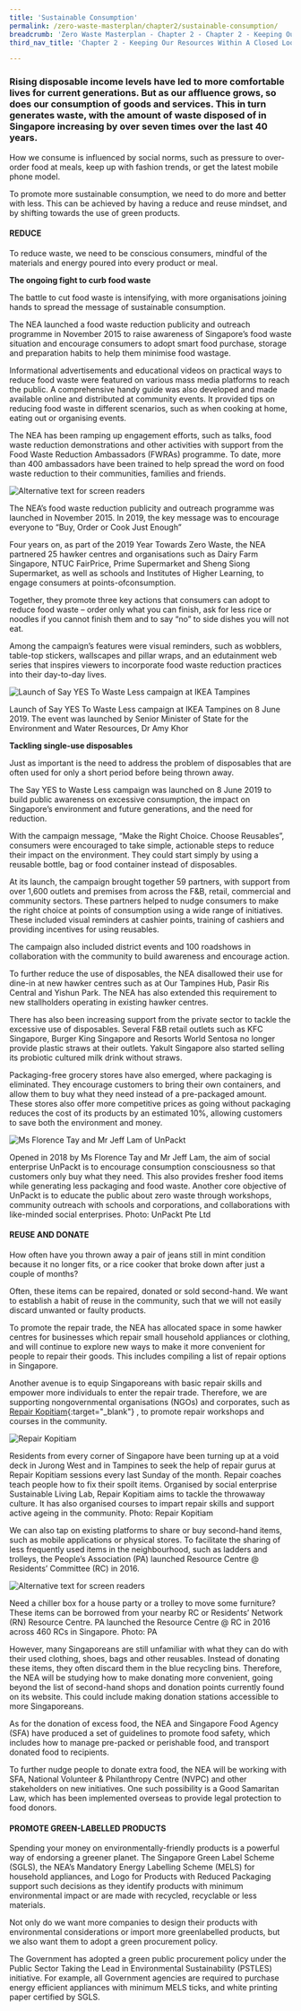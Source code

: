 ```yaml
---
title: 'Sustainable Consumption'
permalink: /zero-waste-masterplan/chapter2/sustainable-consumption/
breadcrumb: 'Zero Waste Masterplan - Chapter 2 - Chapter 2 - Keeping Our Resources Within A Closed Loop'
third_nav_title: 'Chapter 2 - Keeping Our Resources Within A Closed Loop'

---
```



### Rising disposable income levels have led to more comfortable lives for current generations. But as our affluence grows, so does our consumption of goods and services. This in turn generates waste, with the amount of waste disposed of in Singapore increasing by over seven times over the last 40 years.

How we consume is influenced by social
norms, such as pressure to over-order food at
meals, keep up with fashion trends, or get the
latest mobile phone model.

To promote more sustainable consumption,
we need to do more and better with less. This
can be achieved by having a reduce and reuse
mindset, and by shifting towards the use of
green products.

#### REDUCE

To reduce waste, we need to be conscious
consumers, mindful of the materials and
energy poured into every product or meal.

**The ongoing fight to curb food waste**

The battle to cut food waste is intensifying,
with more organisations joining hands
to spread the message of sustainable
consumption.

The NEA launched a food waste reduction
publicity and outreach programme in
November 2015 to raise awareness of
Singapore’s food waste situation and
encourage consumers to adopt smart food
purchase, storage and preparation habits to
help them minimise food wastage.

Informational advertisements and
educational videos on practical ways to
reduce food waste were featured on various
mass media platforms to reach the public.
A comprehensive handy guide was also
developed and made available online and
distributed at community events. It provided
tips on reducing food waste in different
scenarios, such as when cooking at home,
eating out or organising events.

The NEA has been ramping up engagement
efforts, such as talks, food waste reduction
demonstrations and other activities with
support from the Food Waste Reduction
Ambassadors (FWRAs) programme. To date,
more than 400 ambassadors have been
trained to help spread the word on food waste
reduction to their communities, families
and friends.

![Alternative text for screen readers](/images/ch2_food_waste_launch.jpg)
<caption>The NEA’s food waste reduction publicity and outreach programme was launched in November 2015. In 2019, the key message was to encourage everyone to “Buy, Order or Cook Just Enough”</caption>

Four years on, as part of the 2019 Year
Towards Zero Waste, the NEA partnered 25
hawker centres and organisations such as
Dairy Farm Singapore, NTUC FairPrice, Prime
Supermarket and Sheng Siong Supermarket,
as well as schools and Institutes of Higher
Learning, to engage consumers at points-ofconsumption.

Together, they promote three key actions that
consumers can adopt to reduce food waste
– order only what you can finish, ask for less
rice or noodles if you cannot finish them and
to say “no” to side dishes you will not eat.

Among the campaign’s features were visual
reminders, such as wobblers, table-top
stickers, wallscapes and pillar wraps, and
an edutainment web series that inspires
viewers to incorporate food waste reduction
practices into their day-to-day lives.

![Launch of Say YES To Waste Less campaign at IKEA Tampines](/images/ch2_sayyestowasteless_campaign.jpg)
<caption>Launch of Say YES To Waste Less campaign at IKEA Tampines on 8 June 2019. The event was
launched by Senior Minister of State for the Environment and Water Resources, Dr Amy Khor</caption>

**Tackling single-use disposables**

Just as important is the need to address the
problem of disposables that are often used
for only a short period before being thrown
away.

The Say YES to Waste Less campaign was
launched on 8 June 2019 to build public
awareness on excessive consumption, the
impact on Singapore’s environment and future
generations, and the need for reduction.

With the campaign message, “Make the Right
Choice. Choose Reusables”, consumers were
encouraged to take simple, actionable steps to
reduce their impact on the environment. They
could start simply by using a reusable bottle,
bag or food container instead of disposables.

At its launch, the campaign brought
together 59 partners, with support from
over 1,600 outlets and premises from
across the F&B, retail, commercial and
community sectors. These partners helped
to nudge consumers to make the right
choice at points of consumption using a
wide range of initiatives. These included
visual reminders at cashier points, training
of cashiers and providing incentives for
using reusables.

The campaign also included district events
and 100 roadshows in collaboration with
the community to build awareness and
encourage action.

To further reduce the use of disposables,
the NEA disallowed their use for dine-in
at new hawker centres such as at Our
Tampines Hub, Pasir Ris Central and
Yishun Park. The NEA has also extended
this requirement to new stallholders
operating in existing hawker centres.

There has also been increasing support from
the private sector to tackle the excessive
use of disposables. Several F&B retail
outlets such as KFC Singapore, Burger King
Singapore and Resorts World Sentosa no
longer provide plastic straws at their outlets.
Yakult Singapore also started selling its
probiotic cultured milk drink without straws.

Packaging-free grocery stores have also
emerged, where packaging is eliminated.
They encourage customers to bring their
own containers, and allow them to buy what
they need instead of a pre-packaged amount.
These stores also offer more competitive
prices as going without packaging reduces
the cost of its products by an estimated
10%, allowing customers to save both the
environment and money.

![Ms Florence Tay and Mr Jeff Lam of UnPackt](/images/ch2_unpackt.jpg)
<caption>Opened in 2018 by Ms Florence Tay and Mr Jeff Lam, the aim of social enterprise UnPackt is to encourage
consumption consciousness so that customers only buy what they need. This also provides fresher food items while
generating less packaging and food waste. Another core objective of UnPackt is to educate the public about zero
waste through workshops, community outreach with schools and corporations, and collaborations with like-minded
social enterprises. Photo: UnPackt Pte Ltd</caption>

#### REUSE AND DONATE

How often have you thrown away a pair of
jeans still in mint condition because it no
longer fits, or a rice cooker that broke down
after just a couple of months?

Often, these items can be repaired, donated
or sold second-hand. We want to establish
a habit of reuse in the community, such that
we will not easily discard unwanted or faulty
products.

To promote the repair trade, the NEA has
allocated space in some hawker centres for
businesses which repair small household
appliances or clothing, and will continue
to explore new ways to make it more
convenient for people to repair their goods.
This includes compiling a list of repair
options in Singapore.

Another avenue is to equip Singaporeans
with basic repair skills and empower
more individuals to enter the repair
trade. Therefore, we are supporting nongovernmental
organisations (NGOs) and
corporates, such as [Repair Kopitiam](https://repairkopitiam.sg/){:target="_blank"} , to
promote repair workshops and courses
in the community.

![Repair Kopitiam](/images/ch2_repair_kopitiam.jpg)
<caption>Residents from every corner of Singapore have
been turning up at a void deck in Jurong West
and in Tampines to seek the help of repair
gurus at Repair Kopitiam sessions every last
Sunday of the month. Repair coaches teach
people how to fix their spoilt items. Organised by
social enterprise Sustainable Living Lab, Repair
Kopitiam aims to tackle the throwaway culture. It
has also organised courses to impart repair skills
and support active ageing in the community. Photo: Repair Kopitiam</caption>

We can also tap on existing platforms to
share or buy second-hand items, such as
mobile applications or physical stores.
To facilitate the sharing of less frequently
used items in the neighbourhood, such
as ladders and trolleys, the People’s
Association (PA) launched Resource Centre
@ Residents’ Committee (RC) in 2016.

![Alternative text for screen readers](/images/ch2_pa_resource_centre.jpg)
<caption>Need a chiller box for a house party or a trolley to move some furniture? These items can be
borrowed from your nearby RC or Residents’ Network (RN) Resource Centre. PA launched the
Resource Centre @ RC in 2016 across 460 RCs in Singapore. Photo: PA</caption>

However, many Singaporeans are still
unfamiliar with what they can do with
their used clothing, shoes, bags and other
reusables. Instead of donating these items, they often discard them in the blue recycling
bins. Therefore, the NEA will be studying
how to make donating more convenient,
going beyond the list of second-hand shops
and donation points currently found on its
website. This could include making donation
stations accessible to more Singaporeans.

As for the donation of excess food, the NEA
and Singapore Food Agency (SFA) have
produced a set of guidelines to promote
food safety, which includes how to manage
pre-packed or perishable food, and transport
donated food to recipients.

To further nudge people to donate extra food,
the NEA will be working with SFA, National
Volunteer & Philanthropy Centre (NVPC) and
other stakeholders on new initiatives. One
such possibility is a Good Samaritan Law,
which has been implemented overseas to
provide legal protection to food donors.

#### PROMOTE GREEN-LABELLED PRODUCTS

Spending your money on environmentally-friendly
products is a powerful way of
endorsing a greener planet. The Singapore
Green Label Scheme (SGLS), the NEA’s
Mandatory Energy Labelling Scheme (MELS) for household appliances, and Logo for
Products with Reduced Packaging support
such decisions as they identify products
with minimum environmental impact or
are made with recycled, recyclable or less
materials.

Not only do we want more companies to
design their products with environmental
considerations or import more greenlabelled
products, but we also want them to
adopt a green procurement policy.

The Government has adopted a green
public procurement policy under the Public
Sector Taking the Lead in Environmental
Sustainability (PSTLES) initiative. For example, all Government agencies are
required to purchase energy efficient
appliances with minimum MELS ticks,
and white printing paper certified by SGLS.

